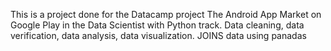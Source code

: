 This is a project done for the Datacamp project The Android App Market on Google Play in the Data Scientist with Python track. 
Data cleaning, data verification, data analysis, data visualization. JOINS data using panadas
